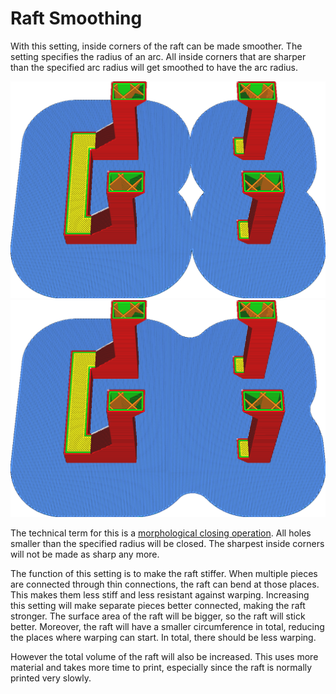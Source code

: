Raft Smoothing
====
With this setting, inside corners of the raft can be made smoother. The setting specifies the radius of an arc. All inside corners that are sharper than the specified arc radius will get smoothed to have the arc radius.

<!--screenshot {
"image_path": "raft_smoothing_0mm.png",
"models": [{"script": "question_stick_clip.scad"}],
"camera_position": [0, 97, 191],
"settings": {
    "adhesion_type": "raft",
    "raft_smoothing": 0
},
"layer": 509,
"colours": 64
}-->
<!--screenshot {
"image_path": "raft_smoothing_5mm.png",
"models": [{"script": "question_stick_clip.scad"}],
"camera_position": [0, 97, 191],
"settings": {
    "adhesion_type": "raft",
    "raft_smoothing": 5
},
"layer": 509,
"colours": 64
}-->
![No smoothing](../images/raft_smoothing_0mm.png)
![Radius of 5mm](../images/raft_smoothing_5mm.png)

The technical term for this is a [morphological closing operation](https://en.wikipedia.org/wiki/Closing_\(morphology\)). All holes smaller than the specified radius will be closed. The sharpest inside corners will not be made as sharp any more.

The function of this setting is to make the raft stiffer. When multiple pieces are connected through thin connections, the raft can bend at those places. This makes them less stiff and less resistant against warping. Increasing this setting will make separate pieces better connected, making the raft stronger. The surface area of the raft will be bigger, so the raft will stick better. Moreover, the raft will have a smaller circumference in total, reducing the places where warping can start. In total, there should be less warping.

However the total volume of the raft will also be increased. This uses more material and takes more time to print, especially since the raft is normally printed very slowly.